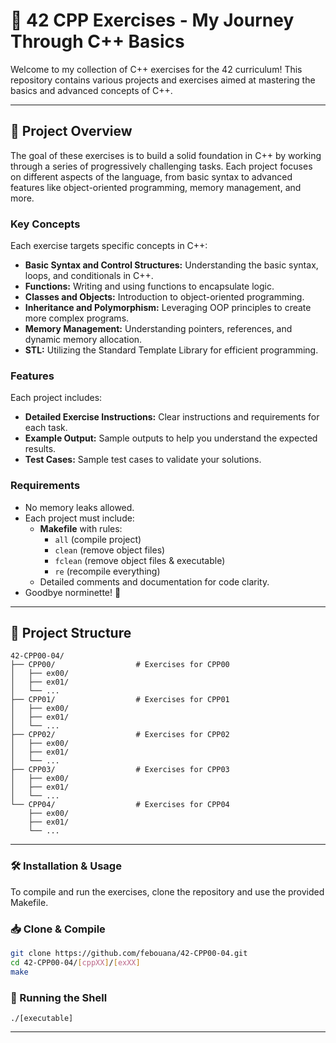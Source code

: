 # 🧩 42 CPP Exercises - My Journey Through C++ Basics

Welcome to my collection of C++ exercises for the 42 curriculum! This repository contains various projects and exercises aimed at mastering the basics and advanced concepts of C++.

---

## **📜 Project Overview**
The goal of these exercises is to build a solid foundation in C++ by working through a series of progressively challenging tasks. Each project focuses on different aspects of the language, from basic syntax to advanced features like object-oriented programming, memory management, and more.

### **Key Concepts**
Each exercise targets specific concepts in C++:
- **Basic Syntax and Control Structures:** Understanding the basic syntax, loops, and conditionals in C++.
- **Functions:** Writing and using functions to encapsulate logic.
- **Classes and Objects:** Introduction to object-oriented programming.
- **Inheritance and Polymorphism:** Leveraging OOP principles to create more complex programs.
- **Memory Management:** Understanding pointers, references, and dynamic memory allocation.
- **STL:** Utilizing the Standard Template Library for efficient programming.

### **Features**
Each project includes:
- **Detailed Exercise Instructions:** Clear instructions and requirements for each task.
- **Example Output:** Sample outputs to help you understand the expected results.
- **Test Cases:** Sample test cases to validate your solutions.

### **Requirements**
- No memory leaks allowed.
- Each project must include:
  - **Makefile** with rules:
    - `all` (compile project)
    - `clean` (remove object files)
    - `fclean` (remove object files & executable)
    - `re` (recompile everything)
  - Detailed comments and documentation for code clarity.
- Goodbye norminette! 🥳
---

## 📂 Project Structure

```plaintext
42-CPP00-04/
├── CPP00/                  # Exercises for CPP00
│   ├── ex00/
│   ├── ex01/
│   └── ...
├── CPP01/                  # Exercises for CPP01
│   ├── ex00/
│   ├── ex01/
│   └── ...
├── CPP02/                  # Exercises for CPP02
│   ├── ex00/
│   ├── ex01/
│   └── ...
├── CPP03/                  # Exercises for CPP03
│   ├── ex00/
│   ├── ex01/
│   └── ...
└── CPP04/                  # Exercises for CPP04
    ├── ex00/
    ├── ex01/
    └── ...
```
---

### **🛠️ Installation & Usage**
To compile and run the exercises, clone the repository and use the provided Makefile.

### **📥 Clone & Compile**
```sh
git clone https://github.com/febouana/42-CPP00-04.git
cd 42-CPP00-04/[cppXX]/[exXX]
make
```
### **🚀 Running the Shell**
```
./[executable]
```
---
